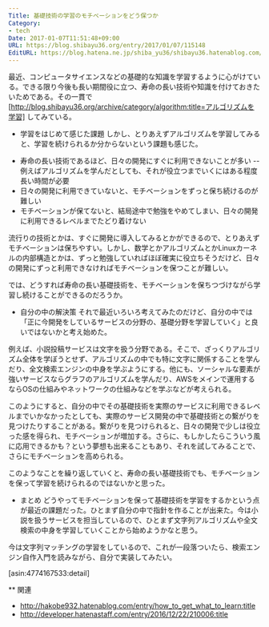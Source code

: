 ```yaml
---
Title: 基礎技術の学習のモチベーションをどう保つか
Category:
- tech
Date: 2017-01-07T11:51:48+09:00
URL: https://blog.shibayu36.org/entry/2017/01/07/115148
EditURL: https://blog.hatena.ne.jp/shiba_yu36/shibayu36.hatenablog.com/atom/entry/10328749687204232009
---
```


最近、コンピュータサイエンスなどの基礎的な知識を学習するように心がけている。できる限り今後も長い期間役に立つ、寿命の長い技術や知識を付けておきたいためである。その一貫で [http://blog.shibayu36.org/archive/category/algorithm:title=アルゴリズムを学習] してみている。

* 学習をはじめて感じた課題
しかし、とりあえずアルゴリズムを学習してみると、学習を続けられるか分からないという課題も感じた。

- 寿命の長い技術であるほど、日々の開発にすぐに利用できないことが多い
-- 例えばアルゴリズムを学んだとしても、それが役立つまでいくにはある程度長い時間が必要
- 日々の開発に利用できていないと、モチベーションをずっと保ち続けるのが難しい
- モチベーションが保てないと、結局途中で勉強をやめてしまい、日々の開発に利用できるレベルまでたどり着けない

流行りの技術とかは、すぐに開発に導入してみるとかができるので、とりあえずモチベーションは保ちやすい。しかし、数学とかアルゴリズムとかLinuxカーネルの内部構造とかは、ずっと勉強していればほぼ確実に役立ちそうだけど、日々の開発にずっと利用できなければモチベーションを保つことが難しい。

では、どうすれば寿命の長い基礎技術を、モチベーションを保ちつづけながら学習し続けることができるのだろうか。

* 自分の中の解決策
それで最近いろいろ考えてみたのだけど、自分の中では「正に今開発をしているサービスの分野の、基礎分野を学習していく」と良いではないかと考え始めた。

例えば、小説投稿サービスは文字を扱う分野である。そこで、ざっくりアルゴリズム全体を学ぼうとせず、アルゴリズムの中でも特に文字に関係することを学んだり、全文検索エンジンの中身を学ぶようにする。他にも、ソーシャルな要素が強いサービスならグラフのアルゴリズムを学んだり、AWSをメインで運用するならOSの仕組みやネットワークの仕組みなどを学ぶなどが考えられる。

このようにすると、自分の中でその基礎技術を実際のサービスに利用できるレベルまでいかなかったとしても、実際のサービス開発の中で基礎技術との繋がりを見つけたりすることがある。繋がりを見つけられると、日々の開発で少しは役立った感を得られ、モチベーションが増加する。さらに、もしかしたらこういう風に応用できるかも？という夢想も出来ることもあり、それを試してみることで、さらにモチベーションを高められる。

このようなことを繰り返していくと、寿命の長い基礎技術でも、モチベーションを保って学習を続けられるのではないかと思った。

* まとめ
どうやってモチベーションを保って基礎技術を学習をするかという点が最近の課題だった。ひとまず自分の中で指針を作ることが出来た。今は小説を扱うサービスを担当しているので、ひとまず文字列アルゴリズムや全文検索の中身を学習していくことから始めようかなと思う。

今は文字列マッチングの学習をしているので、これが一段落ついたら、検索エンジン自作入門を読みながら、自分で実装してみたい。

[asin:4774167533:detail]

** 関連
- http://hakobe932.hatenablog.com/entry/how_to_get_what_to_learn:title
- http://developer.hatenastaff.com/entry/2016/12/22/210006:title
